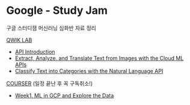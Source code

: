# Google - Study Jam
구글 스터디잼 머신러닝 심화반 자료 정리



[QWIK LAB](https://www.qwiklabs.com/quests/32?catalog_rank=%7B%22rank%22%3A1%2C%22num_filters%22%3A0%2C%22has_search%22%3Atrue%7D&search_id=2730532)

- [API Introduction](https://github.com/koogk7/-Google-StudyJam/blob/master/API-Introduction.md)
- [Extract, Analyze, and Translate Text from Images with the Cloud ML APIs](https://github.com/koogk7/-Google-StudyJam/blob/master/Extract-Analyze-and-Translate-Text.md)
- [Classify Text into Categories with the Natural Language API](https://github.com/koogk7/-Google-StudyJam/blob/master/qwiklabs_%20Classify%20Text%20into%20Categories%20with%20the%20Natural%20Language%20API.md)

[COURSER](https://www.coursera.org/) (일정 끝난 후 꼭 구독취소!)
- [Week1. ML in GCP and Explore the Data](https://github.com/koogk7/-Google-StudyJam/blob/master/MlL_GCP_ExploreData/ML-in-GCP-And-Explore-the-Data.md)
